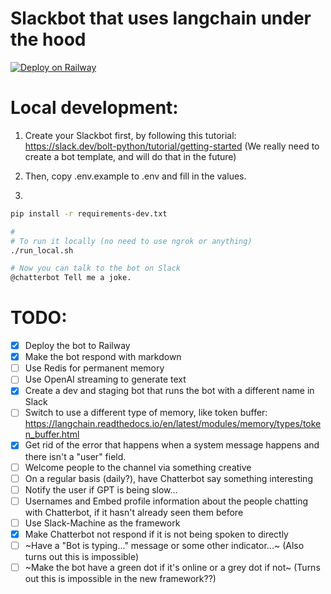 # Slackbot that uses langchain under the hood

[![Deploy on Railway](https://railway.app/button.svg)](https://railway.app/template/GB1yZ7)

# Local development:

1. Create your Slackbot first, by following this tutorial:
   https://slack.dev/bolt-python/tutorial/getting-started
   (We really need to create a bot template, and will do that in the future)

2. Then, copy .env.example to .env and fill in the values.

3.

```bash
pip install -r requirements-dev.txt

#
# To run it locally (no need to use ngrok or anything)
./run_local.sh

# Now you can talk to the bot on Slack
@chatterbot Tell me a joke.
```

# TODO:

- [x] Deploy the bot to Railway
- [x] Make the bot respond with markdown
- [ ] Use Redis for permanent memory
- [ ] Use OpenAI streaming to generate text
- [x] Create a dev and staging bot that runs the bot with a different name in Slack
- [ ] Switch to use a different type of memory, like token buffer: https://langchain.readthedocs.io/en/latest/modules/memory/types/token_buffer.html
- [x] Get rid of the error that happens when a system message happens and there isn't a "user" field.
- [ ] Welcome people to the channel via something creative
- [ ] On a regular basis (daily?), have Chatterbot say something interesting
- [ ] Notify the user if GPT is being slow...
- [ ] Usernames and Embed profile information about the people chatting with Chatterbot, if it hasn't already seen them before
- [ ] Use Slack-Machine as the framework
- [x] Make Chatterbot not respond if it is not being spoken to directly
- [ ] ~Have a "Bot is typing..." message or some other indicator...~ (Also turns out this is impossible)
- [ ] ~Make the bot have a green dot if it's online or a grey dot if not~ (Turns out this is impossible in the new framework??)
